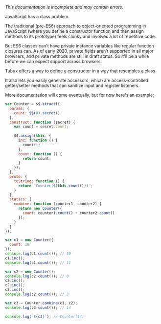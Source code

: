 *This documentation is incomplete and may contain errors.*

JavaScript has a class problem.

The traditional (pre-ES6) approach to object-oriented programming in JavaScript (where you define a constructor function and then assign methods to its prototype) feels clunky and involves a lot of repetitive code.

But ES6 classes can't have private instance variables like regular function closures can. As of early 2020, private fields aren't supported in all major browsers, and private methods are still in draft status. So it'll be a while before we can expect support across browsers.

Tubux offers a way to define a constructor in a way that resembles a class.

It also lets you easily generate accessors, which are access-controlled getter/setter methods that can sanitize input and register listeners.

More documentation will come eventually, but for now here's an example:

```javascript
var Counter = $$.struct({
  params: {
    count: $$(0).secret()
  },
  construct: function (secret) {
    var count = secret.count;
      
    $$.assign(this, {
      inc: function () {
        count++;
      },
      count: function () {
        return count;
      }
    });
  },
  proto: {
    toString: function () {
      return `Counter(${this.count()})`;
    }
  },
  statics: {
    combine: function (counter1, counter2) {
      return new Counter({
        count: counter1.count() + counter2.count()
      });
    }
  }
});

var c1 = new Counter({
  count: 10
});
console.log(c1.count()); // 10
c1.inc();
console.log(c1.count()); // 11

var c2 = new Counter();
console.log(c2.count()); // 0
c2.inc();
c2.inc();
c2.inc();
console.log(c2.count()); // 3

var c3 = Counter.combine(c1, c2);
console.log(c3.count()); // 14

console.log(`${c3}`); // Counter(14)
```
